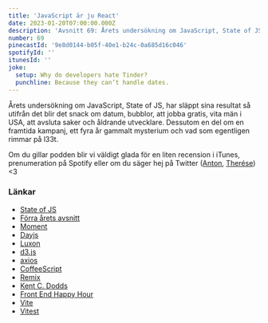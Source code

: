 ```yaml
---
title: 'JavaScript är ju React'
date: 2023-01-20T07:00:00.000Z
description: 'Avsnitt 69: Årets undersökning om JavaScript, State of JS, har släppt sina resultat så utifrån det blir det snack om datum, bubblor, att jobba gratis, vita män i USA, att avsluta saker och åldrande utvecklare. Dessutom en del om en framtida kampanj, ett fyra år gammalt mysterium och vad som egentligen rimmar på l33t.'
number: 69
pinecastId: '9e8d0144-b05f-40e1-b24c-0a685d16c046'
spotifyId: ''
itunesId: ''
joke:
  setup: Why do developers hate Tinder?
  punchline: Because they can’t handle dates.
---
```


Årets undersökning om JavaScript, State of JS, har släppt sina resultat så utifrån det blir det snack om datum, bubblor, att jobba gratis, vita män i USA, att avsluta saker och åldrande utvecklare. Dessutom en del om en framtida kampanj, ett fyra år gammalt mysterium och vad som egentligen rimmar på l33t.

Om du gillar podden blir vi väldigt glada för en liten recension i iTunes, prenumeration på Spotify eller om du säger hej på Twitter ([Anton](https://twitter.com/Awnton), [Therése](https://twitter.com/tkomstadius)) &lt;3

### Länkar

- [State of JS](https://stateofjs.com/en-us/)
- [Förra årets avsnitt](https://asdf.pizza/49-state-of-js/)
- [Moment](https://momentjs.com/)
- [Dayjs](https://day.js.org/)
- [Luxon](https://moment.github.io/luxon/#/)
- [d3.js](https://d3js.org/)
- [axios](https://axios-http.com/)
- [CoffeeScript](https://coffeescript.org/)
- [Remix](https://remix.run/)
- [Kent C. Dodds](https://kentcdodds.com/)
- [Front End Happy Hour](https://www.frontendhappyhour.com/)
- [Vite](https://vitejs.dev/)
- [Vitest](https://vitest.dev/)
